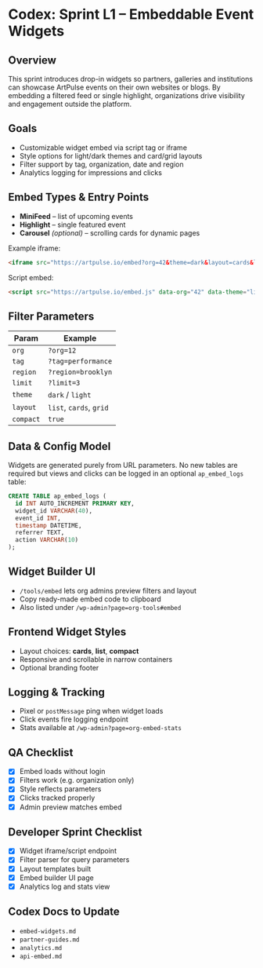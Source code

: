 # Codex: Sprint L1 – Embeddable Event Widgets

## Overview
This sprint introduces drop-in widgets so partners, galleries and institutions can showcase ArtPulse events on their own websites or blogs. By embedding a filtered feed or single highlight, organizations drive visibility and engagement outside the platform.

## Goals
- Customizable widget embed via script tag or iframe
- Style options for light/dark themes and card/grid layouts
- Filter support by tag, organization, date and region
- Analytics logging for impressions and clicks

## Embed Types & Entry Points
- **MiniFeed** – list of upcoming events
- **Highlight** – single featured event
- **Carousel** *(optional)* – scrolling cards for dynamic pages

Example iframe:
```html
<iframe src="https://artpulse.io/embed?org=42&theme=dark&layout=cards&limit=5"></iframe>
```

Script embed:
```html
<script src="https://artpulse.io/embed.js" data-org="42" data-theme="light" data-layout="list"></script>
```

## Filter Parameters
| Param   | Example                |
| ------- | ---------------------- |
| `org`   | `?org=12`              |
| `tag`   | `?tag=performance`     |
| `region`| `?region=brooklyn`     |
| `limit` | `?limit=3`             |
| `theme` | `dark` / `light`       |
| `layout`| `list`, `cards`, `grid`|
| `compact` | `true`               |

## Data & Config Model
Widgets are generated purely from URL parameters. No new tables are required but views and clicks can be logged in an optional `ap_embed_logs` table:
```sql
CREATE TABLE ap_embed_logs (
  id INT AUTO_INCREMENT PRIMARY KEY,
  widget_id VARCHAR(40),
  event_id INT,
  timestamp DATETIME,
  referrer TEXT,
  action VARCHAR(10)
);
```

## Widget Builder UI
- `/tools/embed` lets org admins preview filters and layout
- Copy ready-made embed code to clipboard
- Also listed under `/wp-admin?page=org-tools#embed`

## Frontend Widget Styles
- Layout choices: **cards**, **list**, **compact**
- Responsive and scrollable in narrow containers
- Optional branding footer

## Logging & Tracking
- Pixel or `postMessage` ping when widget loads
- Click events fire logging endpoint
- Stats available at `/wp-admin?page=org-embed-stats`

## QA Checklist
- [x] Embed loads without login
- [x] Filters work (e.g. organization only)
- [x] Style reflects parameters
- [x] Clicks tracked properly
- [x] Admin preview matches embed

## Developer Sprint Checklist
- [x] Widget iframe/script endpoint
- [x] Filter parser for query parameters
- [x] Layout templates built
- [x] Embed builder UI page
- [x] Analytics log and stats view

## Codex Docs to Update
- `embed-widgets.md`
- `partner-guides.md`
- `analytics.md`
- `api-embed.md`
